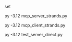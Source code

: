 set

py -3.12  mcp_server_strands.py

py -3.12  mcp_client_strands.py


py -3.12  test_server_direct.py